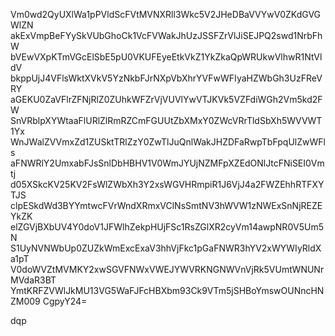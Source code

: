 Vm0wd2QyUXlWa1pPVldScFVtMVNXRll3Wkc5V2JHeDBaVVYwV0ZKdGVGWlZN
akExVmpBeFYySkVUbGhoCk1VcFVWakJhUzJSSFZrVlJiSEJPQ2swd1NrbFhW
bVEwVXpKTmVGcElSbE5pU0VKUFEyeEtkVkZ1YkZkaQpWRUkwVlhwR1NtVldV
bkppUjJ4VFlsWktXVkV5YzNkbFJrNXpVbXhrYVFwWFIyaHZWbGh3UzFReVRY
aGEKU0ZaVFlrZFNjRlZ0ZUhkWFZrVjVUVlYwVTJKVk5VZFdiWGh2Vm5kd2FW
SnVRblpXYWtaaFlURlZlRmRZCmFGUUtZbXMxY0ZWcVRrTldSbXh5WVVWT1Yx
WnJWalZVVmxZd1ZUSktTRlZzY0ZwTlJuQnlWakJHZDFaRwpTbFpqUlZwWFls
aFNWRlY2UmxabFJsSnlDbHBHV1V0WmJYUjNZMFpXZEdONlJtcFNiSEI0Vmtj
d05XSkcKV25KV2FsWlZWbXh3Y2xsWGVHRmpiR1J6VjJ4a2FWZEhhRTFXYTJS
clpESkdWd3BYYmtwcFVrWndXRmxVClNsSmtNV3hWVW1zNWExSnNjREZEYkZK
elZGVjBXbUV4Y0doV1JFWlhZekpHUjFSc1RsZGlXR2cyVm14awpNR0V5Um5N
S1UyNVNWbUp0ZUZkWmExcExaV3hhVjFkc1pGaFNWR3hYV2xWYWIyRldXa1pT
V0doWVZtMVMKY2xwSGVFNWxVWEJYWVRKNGNWVnVjRk5VUmtWNUNrMVdaR3BT
YmtKRFZVWlJkMU13VG5WaFJFcHBXbm93Ck9VTm5jSHBoYmswOUNncHNZM009
CgpyY24=

dqp